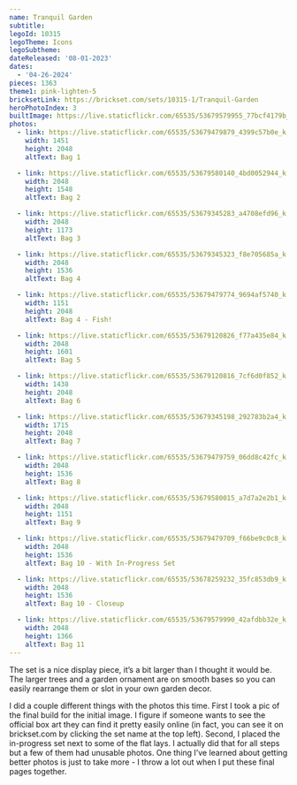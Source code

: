 ```yaml
---
name: Tranquil Garden
subtitle: 
legoId: 10315
legoTheme: Icons
legoSubtheme: 
dateReleased: '08-01-2023'
dates:
  - '04-26-2024'
pieces: 1363
theme1: pink-lighten-5
bricksetLink: https://brickset.com/sets/10315-1/Tranquil-Garden
heroPhotoIndex: 3
builtImage: https://live.staticflickr.com/65535/53679579955_77bcf4179b_k.jpg
photos:
  - link: https://live.staticflickr.com/65535/53679479879_4399c57b0e_k.jpg
    width: 1451
    height: 2048
    altText: Bag 1

  - link: https://live.staticflickr.com/65535/53679580140_4bd0052944_k.jpg
    width: 2048
    height: 1548
    altText: Bag 2

  - link: https://live.staticflickr.com/65535/53679345283_a4708efd96_k.jpg
    width: 2048
    height: 1173
    altText: Bag 3

  - link: https://live.staticflickr.com/65535/53679345323_f8e705685a_k.jpg
    width: 2048
    height: 1536
    altText: Bag 4

  - link: https://live.staticflickr.com/65535/53679479774_9694af5740_k.jpg
    width: 1151
    height: 2048
    altText: Bag 4 - Fish!

  - link: https://live.staticflickr.com/65535/53679120826_f77a435e84_k.jpg
    width: 2048
    height: 1601
    altText: Bag 5

  - link: https://live.staticflickr.com/65535/53679120816_7cf6d0f852_k.jpg
    width: 1438
    height: 2048
    altText: Bag 6

  - link: https://live.staticflickr.com/65535/53679345198_292783b2a4_k.jpg
    width: 1715
    height: 2048
    altText: Bag 7

  - link: https://live.staticflickr.com/65535/53679479759_06dd8c42fc_k.jpg
    width: 2048
    height: 1536
    altText: Bag 8

  - link: https://live.staticflickr.com/65535/53679580015_a7d7a2e2b1_k.jpg
    width: 2048
    height: 1151
    altText: Bag 9

  - link: https://live.staticflickr.com/65535/53679479709_f66be9c0c8_k.jpg
    width: 2048
    height: 1536
    altText: Bag 10 - With In-Progress Set

  - link: https://live.staticflickr.com/65535/53678259232_35fc853db9_k.jpg
    width: 2048
    height: 1536
    altText: Bag 10 - Closeup

  - link: https://live.staticflickr.com/65535/53679579990_42afdbb32e_k.jpg
    width: 2048
    height: 1366
    altText: Bag 11
---
```


The set is a nice display piece, it’s a bit larger than I thought it would be.
The larger trees and a garden ornament are on smooth bases
so you can easily rearrange them or slot in your own garden decor.

I did a couple different things with the photos this time.
First I took a pic of the final build for the initial image.
I figure if someone wants to see the official box art they can find it pretty easily online
(in fact, you can see it on brickset.com by clicking the set name at the top left).
Second, I placed the in-progress set next to some of the flat lays.
I actually did that for all steps but a few of them had unusable photos.
One thing I’ve learned about getting better photos is just to take more -
I throw a lot out when I put these final pages together.

